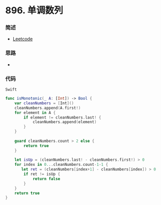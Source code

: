 # 896. 单调数列

### 简述

- [Leetcode](https://leetcode-cn.com/problems/monotonic-array/)

### 思路

- 

### 代码

`Swift`

```swift
func isMonotonic(_ A: [Int]) -> Bool {
    var cleanNumbers = [Int]()
    cleanNumbers.append(A.first!)
    for element in A {
        if element != cleanNumbers.last! {
            cleanNumbers.append(element)
        }
    }
    
    guard cleanNumbers.count > 2 else {
        return true
    }
    
    let isUp = (cleanNumbers.last! - cleanNumbers.first!) > 0
    for index in 0...cleanNumbers.count-1-1 {
       let ret = (cleanNumbers[index+1] - cleanNumbers[index]) > 0
        if ret != isUp {
            return false
        }
    }
    return true
}

```